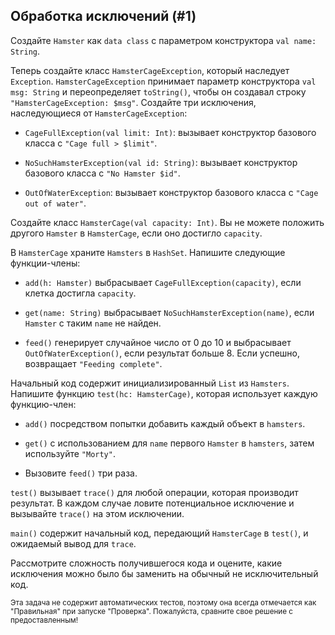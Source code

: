 ## Обработка исключений (#1)

Создайте `Hamster` как `data class` с параметром конструктора `val name: String`.

Теперь создайте класс `HamsterCageException`, который наследует `Exception`.
`HamsterCageException` принимает параметр конструктора `val msg: String` и переопределяет `toString()`, чтобы он создавал строку `"HamsterCageException: $msg"`. Создайте три исключения, наследующиеся от `HamsterCageException`:

- `CageFullException(val limit: Int)`: вызывает конструктор базового класса с
  `"Cage full > $limit"`.

- `NoSuchHamsterException(val id: String)`: вызывает конструктор базового класса
  с `"No Hamster $id"`.

- `OutOfWaterException`: вызывает конструктор базового класса с `"Cage out of water"`.

Создайте класс `HamsterCage(val capacity: Int)`. Вы не можете положить другого `Hamster` в `HamsterCage`, если оно достигло `capacity`.

В `HamsterCage` храните `Hamsters` в `HashSet`. Напишите следующие функции-члены:

- `add(h: Hamster)` выбрасывает `CageFullException(capacity)`, если клетка достигла `capacity`.

- `get(name: String)` выбрасывает `NoSuchHamsterException(name)`, если `Hamster` с таким `name` не найден.

- `feed()` генерирует случайное число от 0 до 10 и выбрасывает
  `OutOfWaterException()`, если результат больше 8. Если успешно, возвращает
  `"Feeding complete"`.

Начальный код содержит инициализированный `List` из `Hamsters`. Напишите функцию `test(hc: HamsterCage)`, которая использует каждую функцию-член:

- `add()` посредством попытки добавить каждый объект в `hamsters`.

- `get()` с использованием для `name` первого `Hamster` в `hamsters`, затем используйте `"Morty"`.

- Вызовите `feed()` три раза.

`test()` вызывает `trace()` для любой операции, которая производит результат. В каждом случае ловите потенциальное исключение и вызывайте `trace()` на этом исключении.

`main()` содержит начальный код, передающий `HamsterCage` в `test()`, и ожидаемый вывод для `trace`.

Рассмотрите сложность получившегося кода и оцените, какие исключения можно было бы заменить на обычный не исключительный код.

<sub> Эта задача не содержит автоматических тестов,
поэтому она всегда отмечается как "Правильная" при запуске "Проверка".
Пожалуйста, сравните свое решение с предоставленным! </sub>